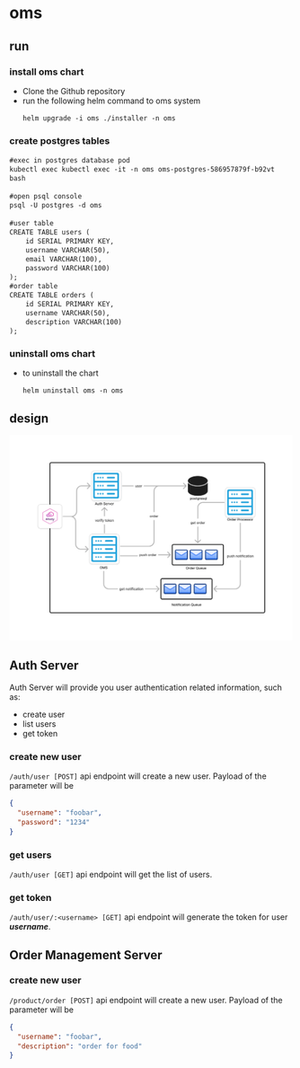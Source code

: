 # oms
## run
### install oms chart
* Clone the Github repository
* run the following helm command to oms system
    ```shell
    helm upgrade -i oms ./installer -n oms
    ```
### create postgres tables
```shell
#exec in postgres database pod
kubectl exec kubectl exec -it -n oms oms-postgres-586957879f-b92vt bash

#open psql console
psql -U postgres -d oms

#user table
CREATE TABLE users (
    id SERIAL PRIMARY KEY,
    username VARCHAR(50),
    email VARCHAR(100),
    password VARCHAR(100)
);  
#order table
CREATE TABLE orders (
    id SERIAL PRIMARY KEY,
    username VARCHAR(50),
    description VARCHAR(100)
);
```
### uninstall oms chart
* to uninstall the chart
  ```shell
  helm uninstall oms -n oms
  ```
## design
![Creation](./assets/img/design.jpg)

## Auth Server
Auth Server will provide you user authentication related information, such as: 
* create user
* list users
* get token

### create new user
`/auth/user [POST]` api endpoint will create a new user. Payload of the parameter will be

```json
{
  "username": "foobar",
  "password": "1234"
}
```
### get users
`/auth/user [GET]` api endpoint will get the list of users.

### get token
`/auth/user/:<username> [GET]` api endpoint will generate the token for user _**username**_.

## Order Management Server

### create new user
`/product/order [POST]` api endpoint will create a new user. Payload of the parameter will be

```json
{
  "username": "foobar",
  "description": "order for food"
}
```